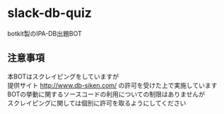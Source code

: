 slack-db-quiz
===

botkit製のIPA-DB出題BOT

## 注意事項
本BOTはスクレイピングをしていますが  
提供サイト http://www.db-siken.com/ の許可を受けた上で実施しています  
BOTの挙動に関するソースコードの利用についての制限はありませんが  
スクレイピングに関しては個別に許可を取るようにしてください  
